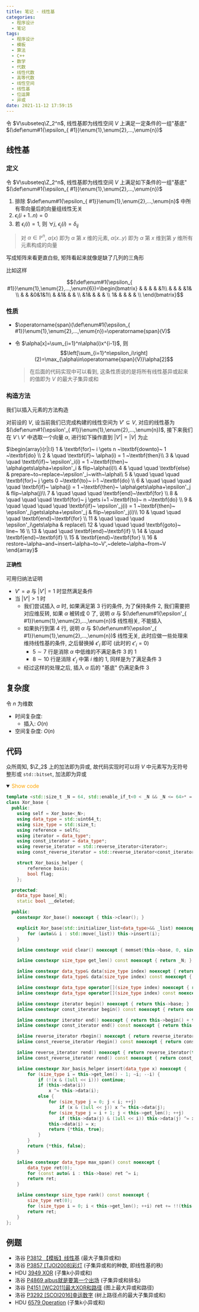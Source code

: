 ```yaml
---
title: 笔记 - 线性基
categories:
  - 程序设计
  - 笔记
tags:
  - 程序设计
  - 模板
  - 算法
  - C++
  - 数学
  - 代数
  - 线性代数
  - 高等代数
  - 线性空间
  - 线性基
  - 位运算
  - 异或
date: 2021-11-12 17:59:15
---
```


令 $V\subseteq\Z_2^n$, 线性基即为线性空间 $V$ 上满足一定条件的一组"基底" $(\def\enum#1{\epsilon_{ #1}}\enum{1},\enum{2},...,\enum{n})$

<!-- more -->

## 线性基

### 定义

令 $V\subseteq\Z_2^n$, 线性基即为线性空间 $V$ 上满足如下条件的一组"基底" $(\def\enum#1{\epsilon_{ #1}}\enum{1},\enum{2},...,\enum{n})$

1. 排除 $\def\enum#1{\epsilon_{ #1}}\enum{1},\enum{2},...,\enum{n}$ 中所有零向量后的向量组线性无关
1. $\epsilon_i(i+1..n)=0$
1. 若 $\epsilon_i(i)=1$, 则 $\forall j,~\epsilon_j(i)=\delta_{ij}$

> 对 $\alpha\in\mathbb{P}^n$, $\alpha(x)$ 即为 $\alpha$ 第 $x$ 维的元素, $\alpha(x..y)$  即为 $\alpha$ 第 $x$ 维到第 $y$ 维所有元素构成的向量

写成矩阵来看更直白些, 矩阵看起来就像是缺了几列的三角形

比如这样

$$(\def\enum#1{\epsilon_{ #1}}\enum{1},\enum{2},...,\enum{6})=\begin{bmatrix}
   & & & & &1\\
   & & & &1& \\
   & & &0&1&1\\
   & &1& & & \\
   &1& & & & \\
  1& & & & & \\
\end{bmatrix}$$

### 性质

- $\operatorname{span}(\def\enum#1{\epsilon_{ #1}}\enum{1},\enum{2},...,\enum{n})=\operatorname{span}(V)$
- 令 $\alpha[x]=\sum_{i=1}^n\alpha(i)x^{i-1}$, 则
  $$\left[\sum_{i=1}^n\epsilon_i\right](2)=\max_{\alpha\in\operatorname{span}(V)}\alpha[2]$$

  > 在后面的代码实现中可以看到, 这条性质说的是将所有线性基异或起来的值即为 $V$ 的最大子集异或和

### 构造方法

我们以插入元素的方法构造

对前设的 $V$, 设当前我们已完成构建的线性空间为 $V'\subseteq V$, 对应的线性基为 $(\def\enum#1{\epsilon'_{ #1}}\enum{1},\enum{2},...,\enum{n})$, 接下来我们在 $V\setminus V'$ 中选取一个向量 $\alpha$, 进行如下操作直到 $|V'|=|V|$ 为止

$\begin{array}{r|l:l}
  1 & \textbf{for}~ i \gets n ~\textbf{downto}~ 1 ~\textbf{do} \\
  2 & \quad \textbf{if}~ \alpha(i) = 1 ~\textbf{then}\\
  3 & \quad \quad \textbf{if}~ \epsilon'_i(i) = 1 ~\textbf{then}~ \alpha\gets\alpha+\epsilon'_i & flip~\alpha(i)\\
  4 & \quad \quad \textbf{else} & prepare~to~replace~\epsilon'_i~with~\alpha\\
  5 & \quad \quad \quad \textbf{for}~ j \gets 0 ~\textbf{to}~ i-1 ~\textbf{do} \\
  6 & \quad \quad \quad \quad \textbf{if}~ \alpha(j) = 1 ~\textbf{then}~ \alpha\gets\alpha+\epsilon'_j & flip~\alpha(j)\\
  7 & \quad \quad \quad \textbf{end}~\textbf{for} \\
  8 & \quad \quad \quad \textbf{for}~ j \gets i+1 ~\textbf{to}~ n ~\textbf{do} \\
  9 & \quad \quad \quad \quad \textbf{if}~ \epsilon'_j(i) = 1 ~\textbf{then}~ \epsilon'_j\gets\alpha+\epsilon'_j & flip~\epsilon'_j(i)\\
  10 & \quad \quad \quad \textbf{end}~\textbf{for} \\
  11 & \quad \quad \quad \epsilon'_i\gets\alpha & replace\\
  12 & \quad \quad \quad \textbf{goto}~ line~ 16 \\
  13 & \quad \quad \textbf{end}~\textbf{if} \\
  14 & \quad \textbf{end}~\textbf{if} \\
  15 & \textbf{end}~\textbf{for} \\
  16 & restore~\alpha~and~insert~\alpha~to~V',~delete~\alpha~from~V
\end{array}$

#### 正确性

可用归纳法证明

- $V'=\varnothing$ 与 $|V'|=1$ 时显然满足条件
- 当 $|V'|>1$ 时
  - 我们尝试插入 $\alpha$ 时, 如果满足第 $3$ 行的条件, 为了保持条件 $2$, 我们需要把对应维反转, 如果 $\alpha$ 被转成 $0$ 了, 说明 $\alpha$ 与 $(\def\enum#1{\epsilon'_{ #1}}\enum{1},\enum{2},...,\enum{n})$ 线性相关, 不能插入
  - 如果执行到第 $4$ 行, 说明 $\alpha$ 与 $(\def\enum#1{\epsilon'_{ #1}}\enum{1},\enum{2},...,\enum{n})$ 线性无关, 此时应做一些处理来维持线性基的条件, 之后替换掉 $\epsilon'_i$ 即可 (此时的 $\epsilon'_i=0$)
    - $5\sim 7$ 行是消除 $\alpha$ 中低维的不满足条件 $3$ 的 $1$
    - $8\sim 10$ 行是消除 $\epsilon'_j$ 中第 $i$ 维的 $1$, 同样是为了满足条件 $3$
  - 经过这样的处理之后, 插入 $\alpha$ 后的 "基底" 仍满足条件 $3$

## 复杂度

令 $n$ 为维数

- 时间复杂度:
  - 插入: $O(n)$
- 空间复杂度: $O(n)$

## 代码

众所周知, $\Z_2$ 上的加法即为异或, 故代码实现时可以将 $V$ 中元素写为无符号整形或 `std::bitset`, 加法即为异或

<details open>
<summary><font color='orange'>Show code</font></summary>

```cpp
template <std::size_t _N = 64, std::enable_if_t<0 < _N && _N <= 64>* = nullptr>
class Xor_base {
  public:
    using self = Xor_base<_N>;
    using data_type = std::uint64_t;
    using size_type = std::size_t;
    using reference = self&;
    using iterator = data_type*;
    using const_iterator = data_type*;
    using reverse_iterator = std::reverse_iterator<iterator>;
    using const_reverse_iterator = std::reverse_iterator<const_iterator>;

    struct Xor_basis_helper {
        reference basis;
        bool flag;
    };

  protected:
    data_type base[_N];
    static bool __deleted;

  public:
    constexpr Xor_base() noexcept { this->clear(); }

    explicit Xor_base(std::initializer_list<data_type>&& _list) noexcept : Xor_base() {
        for (auto&& i : std::move(_list)) this->insert(i);
    }

    inline constexpr void clear() noexcept { memset(this->base, 0, sizeof(this->base)); }

    inline constexpr size_type get_len() const noexcept { return _N; }

    inline constexpr data_type& data(size_type index) noexcept { return this->base[index]; }
    inline constexpr data_type& data(size_type index) const noexcept { return const_cast<self* const>(this)->base[index]; }

    inline constexpr data_type operator[](size_type index) noexcept { return this->data(index); }
    inline constexpr data_type operator[](size_type index) const noexcept { return const_cast<self* const>(this)->data(index); }

    inline constexpr iterator begin() noexcept { return this->base; }
    inline constexpr const_iterator begin() const noexcept { return const_cast<data_type* const>(this->base); }

    inline constexpr iterator end() noexcept { return this->begin() + this->get_len(); }
    inline constexpr const_iterator end() const noexcept { return this->begin() + this->get_len(); }

    inline reverse_iterator rbegin() noexcept { return reverse_iterator(this->end()); }
    inline const_reverse_iterator rbegin() const noexcept { return const_reverse_iterator(this->end()); }

    inline reverse_iterator rend() noexcept { return reverse_iterator(this->begin()); }
    inline const_reverse_iterator rend() const noexcept { return const_reverse_iterator(this->begin()); }

    inline constexpr Xor_basis_helper insert(data_type x) noexcept {
        for (size_type i = this->get_len() - 1; ~i; --i) {
            if (!(x & (1ull << i))) continue;
            if (this->data(i))
                x ^= this->data(i);
            else {
                for (size_type j = 0; j < i; ++j)
                    if (x & (1ull << j)) x ^= this->data(j);
                for (size_type j = i + 1; j < this->get_len(); ++j)
                    if (this->data(j) & (1ull << i)) this->data(j) ^= x;
                this->data(i) = x;
                return {*this, true};
            }
        }
        return {*this, false};
    }

    inline constexpr data_type max_span() const noexcept {
        data_type ret(0);
        for (const auto& i : this->base) ret ^= i;
        return ret;
    }

    inline constexpr size_type rank() const noexcept {
        size_type ret(0);
        for (size_type i = 0; i < this->get_len(); ++i) ret += !!(this->base[i] & (1ull << i));
        return ret;
    }
};
```

</details>

## 例题

- 洛谷 [P3812 【模板】线性基](https://www.luogu.com.cn/problem/P3812) (最大子集异或和)
- 洛谷 [P3857 [TJOI2008]彩灯](https://www.luogu.com.cn/problem/P3857) (子集异或和的种数, 即线性基的秩)
- HDU [3949 XOR](https://acm.hdu.edu.cn/showproblem.php?pid=3949) (子集k小异或和)
- 洛谷 [P4869 albus就是要第一个出场](https://www.luogu.com.cn/problem/P4869) (子集异或和排名)
- 洛谷 [P4151 [WC2011]最大XOR和路径](https://www.luogu.com.cn/problem/P4151) (图上最大异或和路径)
- 洛谷 [P3292 [SCOI2016]幸运数字](https://www.luogu.com.cn/problem/P3292) (树上路径点的最大子集异或和)
- HDU [6579 Operation](https://acm.hdu.edu.cn/showproblem.php?pid=6579) (子集k小异或和)
